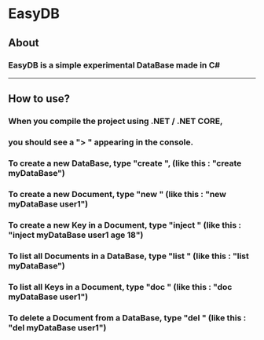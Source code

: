 # EasyDB

## About
### EasyDB is a simple experimental DataBase made in C#
---------
## How to use?
### When you compile the project using .NET / .NET CORE,
### you should see a "> " appearing in the console.

### To create a new DataBase, type "create <name>", (like this : "create myDataBase")
### To create a new Document, type "new <database> <document>" (like this : "new myDataBase user1")
### To create a new Key in a Document, type "inject <database> <document> <key> <value>" (like this : "inject myDataBase user1 age 18")
### To list all Documents in a DataBase, type "list <database>" (like this : "list myDataBase")
### To list all Keys in a Document, type "doc <database> <document>" (like this : "doc myDataBase user1")
### To delete a Document from a DataBase, type "del <database> <document>" (like this : "del myDataBase user1")
